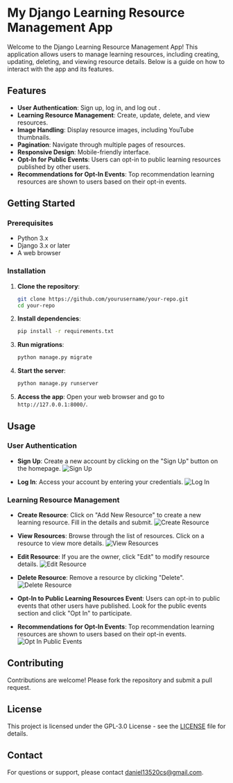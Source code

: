 # My Django Learning Resource Management App

Welcome to the Django Learning Resource Management App! This application allows users to manage learning resources, including creating, updating, deleting, and viewing resource details. Below is a guide on how to interact with the app and its features.

## Features

- **User Authentication**: Sign up, log in, and log out .
- **Learning Resource Management**: Create, update, delete, and view resources.
- **Image Handling**: Display resource images, including YouTube thumbnails.
- **Pagination**: Navigate through multiple pages of resources.
- **Responsive Design**: Mobile-friendly interface.
- **Opt-In for Public Events**: Users can opt-in to public learning resources published by other users.
- **Recommendations for Opt-In Events**: Top recommendation learning resources are shown to users based on their opt-in events.

## Getting Started

### Prerequisites

- Python 3.x
- Django 3.x or later
- A web browser

### Installation

1. **Clone the repository**:
   ```bash
   git clone https://github.com/yourusername/your-repo.git
   cd your-repo
   ```

2. **Install dependencies**:
   ```bash
   pip install -r requirements.txt
   ```

3. **Run migrations**:
   ```bash
   python manage.py migrate
   ```

4. **Start the server**:
   ```bash
   python manage.py runserver
   ```

5. **Access the app**:
   Open your web browser and go to `http://127.0.0.1:8000/`.


## Usage

### User Authentication

- **Sign Up**: Create a new account by clicking on the "Sign Up" button on the homepage.
  ![Sign Up](documentation/signup-image.png)

- **Log In**: Access your account by entering your credentials.
  ![Log In](documentation/login-image.png)

### Learning Resource Management

- **Create Resource**: Click on "Add New Resource" to create a new learning resource. Fill in the details and submit.
  ![Create Resource](documentation/create-resource-image.png)

- **View Resources**: Browse through the list of resources. Click on a resource to view more details.
  ![View Resources](documentation/view-resources-image.png)

- **Edit Resource**: If you are the owner, click "Edit" to modify resource details.
  ![Edit Resource](documentation/edit-resource-image.png)

- **Delete Resource**: Remove a resource by clicking "Delete".
  ![Delete Resource](documentation/delete-resource-image.png)

- **Opt-In to Public Learning Resources Event**: Users can opt-in to public events that other users have published. Look for the public events section and click "Opt In" to participate.
- **Recommendations for Opt-In Events**: Top recommendation learning resources are shown to users based on their opt-in events.
  ![Opt In Public Events](documentation/opt-in-public-events-image.png)


## Contributing

Contributions are welcome! Please fork the repository and submit a pull request.

## License

This project is licensed under the GPL-3.0 License - see the [LICENSE](LICENSE) file for details.

## Contact

For questions or support, please contact [daniel13520cs@gmail.com](mailto:your-email@example.com).

